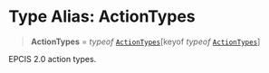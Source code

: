 # Type Alias: ActionTypes

> **ActionTypes** = *typeof* [`ActionTypes`](../variables/ActionTypes.md)\[keyof *typeof* [`ActionTypes`](../variables/ActionTypes.md)\]

EPCIS 2.0 action types.

